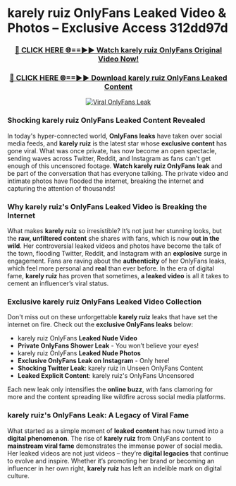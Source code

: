 # karely ruiz OnlyFans Leaked Video & Photos – Exclusive Access 312dd97d

<div align="center">

### [🔴 CLICK HERE 🌐==►► Watch karely ruiz OnlyFans Original Video Now!](https://aff.leakpic.com/?utm_medium=9dac6e3e92780789e695eb65dc45befdb20081c8&utm_campaign=Link_for_leakpic_com_312dd97d)

### [🔴 CLICK HERE 🌐==►► Download karely ruiz OnlyFans Leaked Content](https://aff.leakpic.com/?utm_medium=9dac6e3e92780789e695eb65dc45befdb20081c8&utm_campaign=Link_for_leakpic_com_312dd97d)

[![Viral OnlyFans Leak](https://i.ibb.co.com/xMMVF88/686577567.gif)](https://aff.leakpic.com/?utm_medium=9dac6e3e92780789e695eb65dc45befdb20081c8&utm_campaign=Link_for_leakpic_com_312dd97d)

</div>

### Shocking karely ruiz OnlyFans Leaked Content Revealed
In today's hyper-connected world, **OnlyFans leaks** have taken over social media feeds, and **karely ruiz** is the latest star whose **exclusive content** has gone viral. What was once private, has now become an open spectacle, sending waves across Twitter, Reddit, and Instagram as fans can't get enough of this uncensored footage. 
**Watch karely ruiz OnlyFans leak** and be part of the conversation that has everyone talking. The private video and intimate photos have flooded the internet, breaking the internet and capturing the attention of thousands!

### Why karely ruiz's OnlyFans Leaked Video is Breaking the Internet
What makes **karely ruiz** so irresistible? It’s not just her stunning looks, but the **raw, unfiltered content** she shares with fans, which is now **out in the wild**. Her controversial leaked videos and photos have become the talk of the town, flooding Twitter, Reddit, and Instagram with an **explosive** surge in engagement. 
Fans are raving about the **authenticity** of her OnlyFans leaks, which feel more personal and **real** than ever before. In the era of digital fame, **karely ruiz** has proven that sometimes, **a leaked video** is all it takes to cement an influencer’s viral status.

### Exclusive karely ruiz OnlyFans Leaked Video Collection
Don't miss out on these unforgettable **karely ruiz** leaks that have set the internet on fire. Check out the **exclusive OnlyFans leaks** below:

- karely ruiz OnlyFans **Leaked Nude Video**
- **Private OnlyFans Shower Leak** - You won’t believe your eyes!
- karely ruiz OnlyFans **Leaked Nude Photos**
- **Exclusive OnlyFans Leak on Instagram** - Only here!
- **Shocking Twitter Leak**: karely ruiz in Unseen OnlyFans Content
- **Leaked Explicit Content**: karely ruiz's OnlyFans Uncensored

Each new leak only intensifies the **online buzz**, with fans clamoring for more and the content spreading like wildfire across social media platforms.

### karely ruiz's OnlyFans Leak: A Legacy of Viral Fame
What started as a simple moment of **leaked content** has now turned into a **digital phenomenon**. The rise of **karely ruiz** from OnlyFans content to **mainstream viral fame** demonstrates the immense power of social media. 
Her leaked videos are not just videos – they’re **digital legacies** that continue to evolve and inspire. Whether it’s promoting her brand or becoming an influencer in her own right, **karely ruiz** has left an indelible mark on digital culture.
